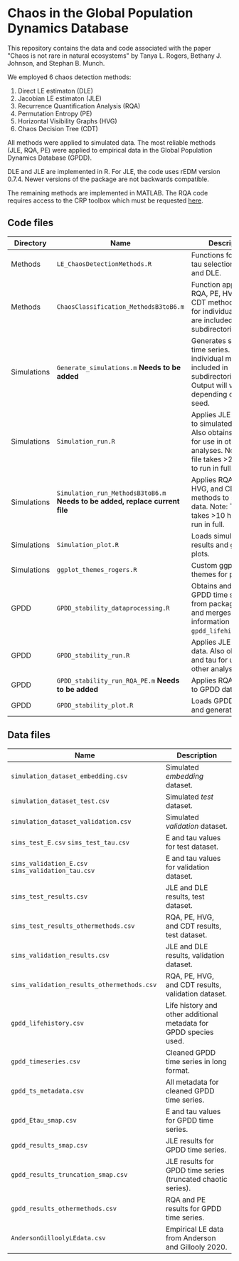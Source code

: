 # Chaos in the Global Population Dynamics Database
This repository contains the data and code associated with the paper "Chaos is not rare in natural ecosystems" by Tanya L. Rogers, Bethany J. Johnson, and Stephan B. Munch.  

We employed 6 chaos detection methods:  
1. Direct LE estimaton (DLE)
2. Jacobian LE estimaton (JLE)
3. Recurrence Quantification Analysis (RQA)
4. Permutation Entropy (PE)
5. Horizontal Visibility Graphs (HVG)
6. Chaos Decision Tree (CDT)

All methods were applied to simulated data. The most reliable methods (JLE, RQA, PE) were applied to empirical data in the Global Population Dynamics Database (GPDD).

DLE and JLE are implemented in R. For JLE, the code uses rEDM version 0.7.4. Newer versions of the package are not backwards compatible.  

The remaining methods are implemented in MATLAB. The RQA code requires access to the CRP toolbox which must be requested [here](https://tocsy.pik-potsdam.de/CRPtoolbox/).


## Code files
Directory | Name | Description
-------- | ------- | -------
Methods | `LE_ChaosDetectionMethods.R` | Functions for E and tau selection, JLE, and DLE.
Methods | `ChaosClassification_MethodsB3toB6.m` | Function applying RQA, PE, HVG, and CDT methods. Code for individual methods are included in subdirectories.
Simulations | `Generate_simulations.m` **Needs to be added** | Generates simulated time series. Code for individual models are included in subdirectories. Note: Output will vary depending on random seed.
Simulations | `Simulation_run.R` | Applies JLE and DLE to simulated datasets. Also obtains E and tau for use in other analyses. Note: This file takes >24 hours to run in full.
Simulations | `Simulation_run_MethodsB3toB6.m` **Needs to be added, replace current file** | Applies RQA, RE, HVG, and CDT methods to simulated data. Note: This file takes >10 hours to run in full.
Simulations | `Simulation_plot.R` | Loads simulation results and generates plots.
Simulations | `ggplot_themes_rogers.R` | Custom ggplot themes for plotting.
GPDD | `GPDD_stability_dataprocessing.R` | Obtains and filters GPDD time series from package rgpdd and merges with information in `gpdd_lifehistory.csv`.
GPDD | `GPDD_stability_run.R` | Applies JLE to GPDD data. Also obtains E and tau for use in other analyses. 
GPDD | `GPDD_stability_run_RQA_PE.m` **Needs to be added** | Applies RQA and PE to GPDD data.
GPDD | `GPDD_stability_plot.R` | Loads GPDD results and generates plots.

## Data files
Name | Description
------- | -------
`simulation_dataset_embedding.csv` | Simulated *embedding* dataset.
`simulation_dataset_test.csv` | Simulated *test* dataset.
`simulation_dataset_validation.csv` | Simulated *validation* dataset.
`sims_test_E.csv` `sims_test_tau.csv` | E and tau values for test dataset.
`sims_validation_E.csv` `sims_validation_tau.csv` | E and tau values for validation dataset.
`sims_test_results.csv` | JLE and DLE results, test dataset.
`sims_test_results_othermethods.csv` | RQA, PE, HVG, and CDT results, test dataset.
`sims_validation_results.csv` | JLE and DLE results, validation dataset.
`sims_validation_results_othermethods.csv` | RQA, PE, HVG, and CDT results, validation dataset.
`gpdd_lifehistory.csv` | Life history and other additional metadata for GPDD species used.
`gpdd_timeseries.csv` | Cleaned GPDD time series in long format.
`gpdd_ts_metadata.csv` | All metadata for cleaned GPDD time series.
`gpdd_Etau_smap.csv` | E and tau values for GPDD time series.
`gpdd_results_smap.csv` | JLE results for GPDD time series.
`gpdd_results_truncation_smap.csv` | JLE results for GPDD time series (truncated chaotic series).
`gpdd_results_othermethods.csv` | RQA and PE results for GPDD time series.
`AndersonGilloolyLEdata.csv` | Empirical LE data from Anderson and Gillooly 2020.
